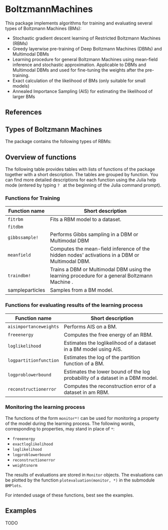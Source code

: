 # BoltzmannMachines

This package implements algorithms for training and evaluating several types of Boltzmann Machines (BMs):

* Stochastic gradient descent learning of Restricted Boltzmann Machines (RBMs)
* Greedy layerwise pre-training of Deep Boltzmann Machines (DBMs) and Multimodal DBMs
* Learning procedure for general Boltzmann Machines using mean-field inference and stochastic approximation. Applicable to DBMs and Multimodal DBMs and used for fine-tuning the weights after the pre-training.
* Exact calculation of the likelihood of BMs (only suitable for small models)
* Annealed Importance Sampling (AIS) for estimating the likelihood of larger BMs


## References

## Types of Boltzmann Machines

The package contains the following types of RBMs:




## Overview of functions

The following table provides tables with lists of functions of the package together with a short description. The tables are grouped by function. You can find more detailed descriptions for each function using the Julia help mode (entered by typing `? ` at the beginning of the Julia command prompt).

### Functions for Training

Function name    | Short description
---------------- | -----------------
`fitrbm`         | Fits a RBM model to a dataset.
`fitdbm`         | 
`gibbssample!`   | Performs Gibbs sampling in a DBM or Multimodal DBM
`meanfield`      | Computes the mean-field inference of the hidden nodes' activations in a DBM or Multimodal DBM.
`traindbm!`      | Trains a DBM or Multimodal DBM using the learning procedure for a general Boltzmann Machine . 
sampleparticles  | Samples from a BM model.

### Functions for evaluating results of the learning process

Function name          | Short description
--------------         | -----------------
`aisimportanceweights` | Performs AIS on a BM.
`freeenergy`           | Computes the free energy of an RBM.
`loglikelihood`        | Estimates the loglikelihood of a dataset in a BM model using AIS.
`logpartitionfunction` | Estimates the log of the partition function of a BM. 
`logproblowerbound`    | Estimates the lower bound of the log probability of a dataset in a DBM model.
`reconstructionerror`  | Computes the reconstruction error of a dataset in am RBM.


### Monitoring the learning process
The functions of the form `monitor*!` can be used for monitoring a property of the model during the learning process.
The following words, corresponding to properties, may stand in place of `*`: 

* `freeenergy`
* `exactloglikelihood`
* `loglikelihood`
* `logproblowerbound`
* `reconstructionerror`
* `weightsnorm`

The results of evaluations are stored in `Monitor` objects. The evaluations can be plotted by the function `plotevaluation(monitor, *)` in the submodule `BMPlots`.

For intended usage of these functions, best see the examples.


## Examples
TODO

